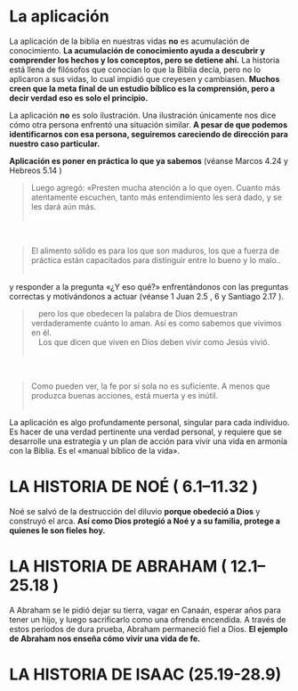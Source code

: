 # La aplicación

La aplicación de la biblia en nuestras vidas **no** es acumulación de conocimiento. **La acumulación de conocimiento ayuda a descubrir y comprender los hechos y los conceptos, pero se detiene ahí.** La historia está llena de filósofos que conocían lo que la Biblia decía, pero no lo aplicaron a sus vidas, lo cual impidió que creyesen y cambiasen. **Muchos creen que la meta final de un estudio bíblico es la comprensión, pero a decir verdad eso es solo el principio.**

La aplicación **no** es solo ilustración. Una ilustración únicamente nos dice cómo otra persona enfrentó una situación similar. **A pesar de que podemos identificarnos con esa persona, seguiremos careciendo de dirección para nuestro caso particular.**

**Aplicación es poner en práctica lo que ya sabemos** (véanse Marcos 4.24 y Hebreos 5.14 )<br>
>Luego agregó: «Presten mucha atención a lo que oyen. Cuanto más atentamente escuchen, tanto más entendimiento les será dado, y se les dará aún más.<br> <span style="color: #ffff"><b>Marcos 4:24</b></span>

<br>

>El alimento sólido es para los que son maduros, los que a fuerza de práctica están capacitados para distinguir entre lo bueno y lo malo..<br> <span style="color: #ffff"><b>Hebreos 5:14</b></span>

y responder a la pregunta «¿Y eso qué?» enfrentándonos con las preguntas correctas y motivándonos a actuar (véanse 1 Juan 2.5 , 6 y Santiago 2.17 ). 
><span style="color: #ffff"><b>5</b></span> pero los que obedecen la palabra de Dios demuestran verdaderamente cuánto lo aman. Así es como sabemos que vivimos en él.<br><span style="color: #ffff"><b>6</b></span> Los que dicen que viven en Dios deben vivir como Jesús vivió.<br> <span style="color: #ffff"><b>1 Juan 2.5</b></span>

<br>

>Como pueden ver, la fe por sí sola no es suficiente. A menos que produzca buenas acciones, está muerta y es inútil.<br> <span style="color: #ffff"><b>Santiago 2.17</b></span>

La aplicación es algo profundamente personal, singular para cada individuo. Es hacer de una verdad pertinente una verdad personal, y requiere que se desarrolle una estrategia y un plan de acción para vivir una vida en armonía con la Biblia. Es el «manual bíblico de la vida».

#  LA HISTORIA DE NOÉ ( 6.1–11.32 )

Noé se salvó de la destrucción del diluvio **porque obedeció a Dios** y construyó el arca. **Así como Dios protegió a Noé y a su familia, protege a quienes le son fieles hoy.**

# LA HISTORIA DE ABRAHAM ( 12.1–25.18 )

A Abraham se le pidió dejar su tierra, vagar en Canaán, esperar años para tener un hijo, y luego sacrificarlo como una ofrenda encendida. A través de estos períodos de dura prueba, Abraham permaneció fiel a Dios. **El ejemplo de Abraham nos enseña cómo vivir una vida de fe.**

# LA HISTORIA DE ISAAC (25.19-28.9)

